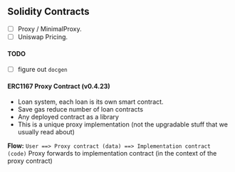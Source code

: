 ## Solidity Contracts

- [ ] Proxy / MinimalProxy.
- [ ] Uniswap Pricing.

#### TODO
- [ ] figure out `docgen`

#### ERC1167 Proxy Contract (v0.4.23)

- Loan system, each loan is its own smart contract.
- Save gas reduce number of loan contracts
- Any deployed contract as a library
- This is a unique proxy implementation (not the upgradable stuff that we usually read about)

**Flow:**
`User ==> Proxy contract (data) ==> Implementation contract (code)`
Proxy forwards to implementation contract (in the context of the proxy contract)


